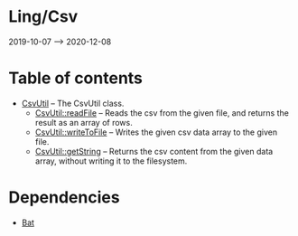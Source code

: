 Ling/Csv
================
2019-10-07 --> 2020-12-08




Table of contents
===========

- [CsvUtil](https://github.com/lingtalfi/Csv/blob/master/doc/api/Ling/Csv/CsvUtil.md) &ndash; The CsvUtil class.
    - [CsvUtil::readFile](https://github.com/lingtalfi/Csv/blob/master/doc/api/Ling/Csv/CsvUtil/readFile.md) &ndash; Reads the csv from the given file, and returns the result as an array of rows.
    - [CsvUtil::writeToFile](https://github.com/lingtalfi/Csv/blob/master/doc/api/Ling/Csv/CsvUtil/writeToFile.md) &ndash; Writes the given csv data array to the given file.
    - [CsvUtil::getString](https://github.com/lingtalfi/Csv/blob/master/doc/api/Ling/Csv/CsvUtil/getString.md) &ndash; Returns the csv content from the given data array, without writing it to the filesystem.


Dependencies
============
- [Bat](https://github.com/lingtalfi/Bat)


